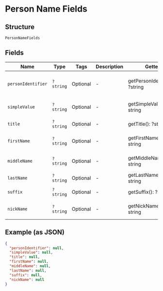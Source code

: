 
# Person Name Fields

## Structure

`PersonNameFields`

## Fields

| Name | Type | Tags | Description | Getter | Setter |
|  --- | --- | --- | --- | --- | --- |
| `personIdentifier` | `?string` | Optional | - | getPersonIdentifier(): ?string | setPersonIdentifier(?string personIdentifier): void |
| `simpleValue` | `?string` | Optional | - | getSimpleValue(): ?string | setSimpleValue(?string simpleValue): void |
| `title` | `?string` | Optional | - | getTitle(): ?string | setTitle(?string title): void |
| `firstName` | `?string` | Optional | - | getFirstName(): ?string | setFirstName(?string firstName): void |
| `middleName` | `?string` | Optional | - | getMiddleName(): ?string | setMiddleName(?string middleName): void |
| `lastName` | `?string` | Optional | - | getLastName(): ?string | setLastName(?string lastName): void |
| `suffix` | `?string` | Optional | - | getSuffix(): ?string | setSuffix(?string suffix): void |
| `nickName` | `?string` | Optional | - | getNickName(): ?string | setNickName(?string nickName): void |

## Example (as JSON)

```json
{
  "personIdentifier": null,
  "simpleValue": null,
  "title": null,
  "firstName": null,
  "middleName": null,
  "lastName": null,
  "suffix": null,
  "nickName": null
}
```

